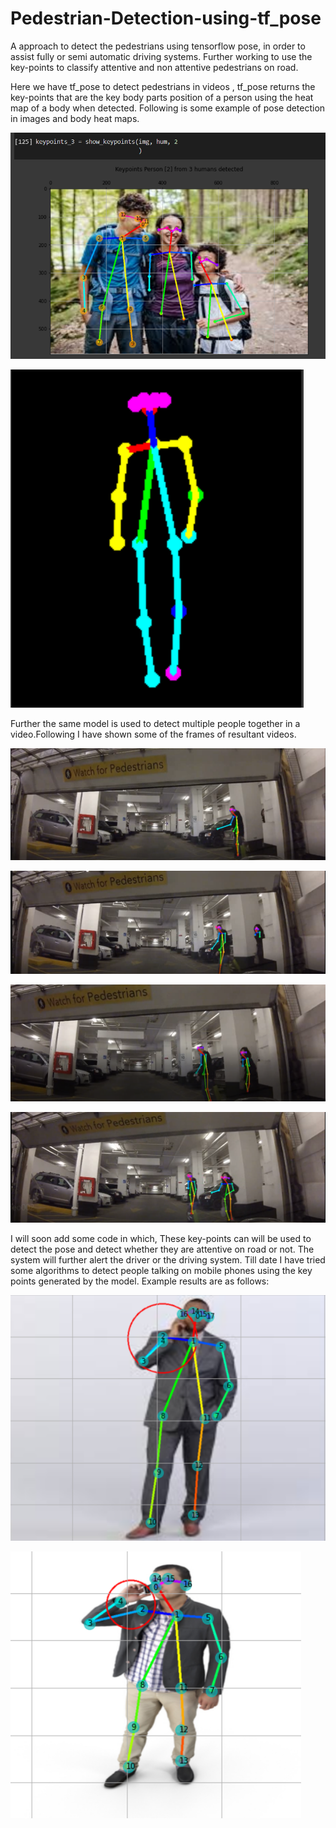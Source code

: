 # Pedestrian-Detection-using-tf_pose
A approach to detect the pedestrians using tensorflow pose, in order to assist fully or semi automatic driving systems. Further working to use the key-points to classify attentive and non attentive pedestrians on road.

Here we have tf_pose to detect pedestrians in videos , tf_pose returns the key-points that are the key body parts position of a person using the heat map of a body when detected.
Following is some example of pose detection in images and body heat maps.

![alt text](images/many_key.PNG)

![alt text](images/inputimage1_skeleton.PNG)

Further the same model is used to detect multiple people together in a video.Following I have shown some of the frames of resultant videos.

![alt text](images/out1.PNG)

![alt text](images/out2.PNG)

![alt text](images/out3.PNG)

![alt text](images/out4.PNG)

I will soon add some code in which, These key-points can will be used to detect the pose and detect whether they are attentive on road or not. The system will further alert the driver or the driving system.
Till date I have tried some algorithms to detect people talking on mobile phones using the key points generated by the model. Example results are as follows:

![alt text](images/mobile.PNG)

![alt text](images/mobile2r.PNG)

